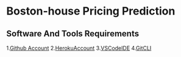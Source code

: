 # Boston-house Pricing Prediction

## Software And Tools Requirements

1.[Github Account](https://github.com)
2.[HerokuAccount](https://heroku.com)
3.[VSCodeIDE](https://code.visualstudio.com/)
4.[GitCLI](https://git-scm.com/book/en/v2/Getting-Started-The-Command-Line)